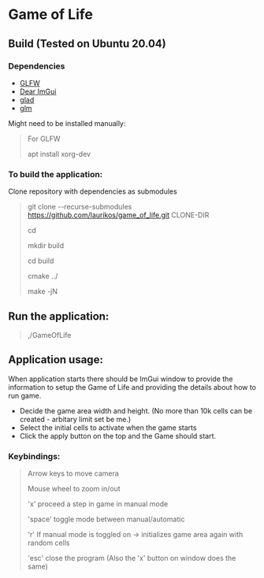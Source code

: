 # Game of Life

## Build (Tested on Ubuntu 20.04)
### Dependencies
- [GLFW](https://github.com/glfw/glfw)
- [Dear ImGui](https://github.com/ocornut/imgui)
- [glad](https://github.com/Dav1dde/glad)
- [glm](https://github.com/g-truc/glm)

Might need to be installed manually:
> For GLFW
>
> apt install xorg-dev

### To build the application:
Clone repository with dependencies as submodules
> git clone --recurse-submodules https://github.com/laurikos/game_of_life.git CLONE-DIR
>
> cd <CLONE-DIR>
>
> mkdir build
>
> cd build
>
> cmake ../
>
> make -jN
>

## Run the application:
> ,/GameOfLife

## Application usage:
When application starts there should be ImGui window to provide the information
to setup the Game of Life and providing the details about how to run game.

- Decide the game area width and height.
(No more than 10k cells can be created - arbitary limit set be me.)
- Select the initial cells to activate when the game starts
- Click the apply button on the top and the Game should start.

### Keybindings:
> Arrow keys to move camera
>
> Mouse wheel to zoom in/out
>
> 'x' proceed a step in game in manual mode
>
> 'space' toggle mode between manual/automatic
>
> 'r' If manual mode is toggled on -> initializes game area again with random cells
>
> 'esc' close the program (Also the 'x' button on window does the same)
>
